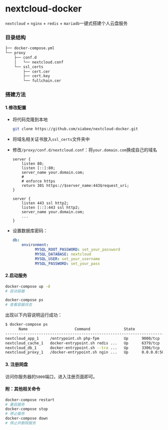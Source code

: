 # nextcloud-docker
`nextcloud` + `nginx` + `redis` + `mariadb`一键式搭建个人云盘服务

### 目录结构

```bash
├── docker-compose.yml
└── proxy
    ├── conf.d
    │   └── nextcloud.conf
    └── ssl_certs
        ├── cert.cer
        ├── cert.key
        └── fullchain.cer
```



### 搭建方法

#### 1.修改配置

* 将代码克隆到本地

  ```bash 
  git clone https://github.com/xiabee/nextcloud-docker.git
  ```

* 将域名相关证书放入`ssl_certs`文件夹中

* 修改`/proxy/conf.d/nextcloud.conf`：将`your.domain.com`换成自己的域名

  ```nginx
  server {
      listen 80;
      listen [::]:80;
      server_name your.domain.com;
      # 
      # enforce https
      return 301 https://$server_name:443$request_uri;
  }
  
  server {
      listen 443 ssl http2;
      listen [::]:443 ssl http2;
      server_name your.domain.com;
      ...
  }
  ```

* 设置数据库密码：

  ```yml
  db:
      environment:
            MYSQL_ROOT_PASSWORD: set_your_password
            MYSQL_DATABASE: nextcloud
            MYSQL_USER: set_your_username
            MYSQL_PASSWORD: set_your_pass
  ```

  

#### 2.启动服务

```bash
docker-compose up -d
# 启动容器

docker-compose ps
# 查看容器状态
```

出现以下内容说明运行成功：

```bash
$ docker-compose ps
      Name                     Command               State                       Ports                     
---------------------------------------------------------------------------
nextcloud_app_1     /entrypoint.sh php-fpm           Up      9000/tcp                                      
nextcloud_cache_1   docker-entrypoint.sh redis ...   Up      6379/tcp                                      
nextcloud_db_1      docker-entrypoint.sh --tra ...   Up      3306/tcp                                      
nextcloud_proxy_1   /docker-entrypoint.sh ngin ...   Up      0.0.0.0:5000->443/tcp,:::5000->443/tcp, 80/tcp

```



#### 3. 注册网盘

访问你服务器的`5000`端口，进入注册页面即可。



#### 附：其他相关命令

```bash
docker-compose restart
# 重启服务
docker-compose stop
# 停止服务
docker-compose down
# 停止并删除服务
```

